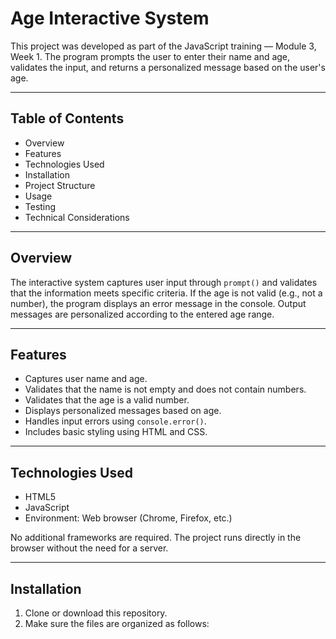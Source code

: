 # Age Interactive System

This project was developed as part of the JavaScript training — Module 3, Week 1. The program prompts the user to enter their name and age, validates the input, and returns a personalized message based on the user's age.

---

## Table of Contents

- Overview
- Features
- Technologies Used
- Installation
- Project Structure
- Usage
- Testing
- Technical Considerations

---

## Overview

The interactive system captures user input through `prompt()` and validates that the information meets specific criteria. If the age is not valid (e.g., not a number), the program displays an error message in the console. Output messages are personalized according to the entered age range.

---

## Features

- Captures user name and age.
- Validates that the name is not empty and does not contain numbers.
- Validates that the age is a valid number.
- Displays personalized messages based on age.
- Handles input errors using `console.error()`.
- Includes basic styling using HTML and CSS.

---

## Technologies Used

- HTML5
- JavaScript 
- Environment: Web browser (Chrome, Firefox, etc.)

No additional frameworks are required. The project runs directly in the browser without the need for a server.

---

## Installation

1. Clone or download this repository.
2. Make sure the files are organized as follows:

